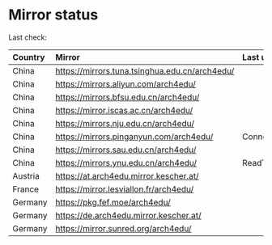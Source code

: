 <script src="./time.js"></script>
# Mirror status
Last check: <script type="text/javascript">localize(1678627323.9697132);</script>

|Country|Mirror|Last update|
|:------|:-----|:----------|
|China|https://mirrors.tuna.tsinghua.edu.cn/arch4edu/|<script type="text/javascript">localize(1678602736);</script>|
|China|https://mirrors.aliyun.com/arch4edu/|<script type="text/javascript">localize(1678559605);</script>|
|China|https://mirrors.bfsu.edu.cn/arch4edu/|<script type="text/javascript">localize(1678602736);</script>|
|China|https://mirror.iscas.ac.cn/arch4edu/|<script type="text/javascript">localize(1678602736);</script>|
|China|https://mirrors.nju.edu.cn/arch4edu/|<script type="text/javascript">localize(1678602736);</script>|
|China|https://mirrors.pinganyun.com/arch4edu/|ConnectionError|
|China|https://mirrors.sau.edu.cn/arch4edu/|<script type="text/javascript">localize(1673850842);</script>|
|China|https://mirrors.ynu.edu.cn/arch4edu/|ReadTimeout|
|Austria|https://at.arch4edu.mirror.kescher.at/|<script type="text/javascript">localize(1678602736);</script>|
|France|https://mirror.lesviallon.fr/arch4edu/|<script type="text/javascript">localize(1678602736);</script>|
|Germany|https://pkg.fef.moe/arch4edu/|<script type="text/javascript">localize(1678602736);</script>|
|Germany|https://de.arch4edu.mirror.kescher.at/|<script type="text/javascript">localize(1678602736);</script>|
|Germany|https://mirror.sunred.org/arch4edu/|<script type="text/javascript">localize(1678602736);</script>|

<script src="./tablefilter/tablefilter.js"></script>
<script src="./table.js"></script>
